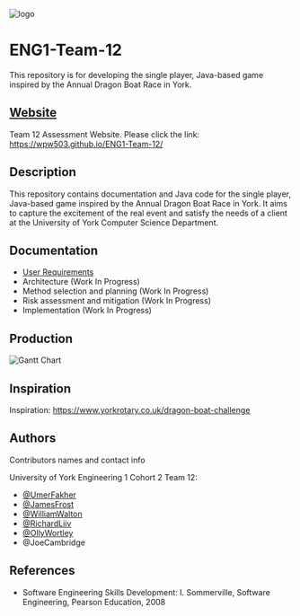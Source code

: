 ![logo](https://github.com/wpw503/ENG1-Team-12/blob/main/images/new_logo_t.png?raw=true)

# ENG1-Team-12

This repository is for developing the single player, Java-based game inspired by the Annual Dragon Boat Race in York.


## [Website](https://wpw503.github.io/ENG1-Team-12/)

Team 12 Assessment Website.
Please click the link: https://wpw503.github.io/ENG1-Team-12/

## Description

This repository contains documentation and Java code for the single player, Java-based game inspired by the Annual Dragon Boat Race in York. It aims to capture the excitement of the real event and satisfy the needs of a client at the University of York Computer Science Department.

## Documentation
* [User Requirements](https://github.com/wpw503/ENG1-Team-12/blob/main/Documentation/Req1.pdf)
* Architecture (Work In Progress)
* Method selection and planning (Work In Progress)
* Risk assessment and mitigation (Work In Progress)
* Implementation (Work In Progress)

## Production
![Gantt Chart](https://github.com/wpw503/ENG1-Team-12/blob/main/images/gantt_chart.png?raw=true)

## Inspiration

Inspiration: https://www.yorkrotary.co.uk/dragon-boat-challenge

## Authors

Contributors names and contact info

University of York Engineering 1 Cohort 2 Team 12:

* [@UmerFakher](https://github.com/UmerFakher)
* [@JamesFrost](https://github.com/Fritzbox2000)
* [@WilliamWalton](https://github.com/wpw503)
* [@RichardLiiv](https://github.com/sumsare)
* [@OllyWortley](https://github.com/orw511)
* @JoeCambridge

## References

* Software Engineering Skills Development: I. Sommerville, Software Engineering, Pearson Education, 2008
